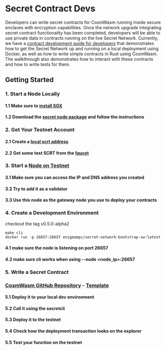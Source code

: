 # Secret Contract Devs

Developers can write secret contracts for CosmWasm running inside secure enclaves with encryption capabilities. Once the network upgrade integrating secret contract functionality has been completed, developers will be able to use private data in contracts running on the live Secret Network. Currently, we have a [contract development guide for developers](/dev/contract-dev-guide) that demonstrates how to get the Secret Network up and running on a local deployment using Docker, as well as how to write simple contracts in Rust using CosmWasm. The walkthrough also demonstrates how to interact with these contracts and how to write tests for them.

## Getting Started

### 1. Start a Node Locally

#### 1.1 Make sure to [install SGX](/validators-and-full-nodes/setup-sgx.md)
#### 1.2 Download the [secret node package](testnet/testnet-docs.md) and follow the instructions

### 2. Get Your Testnet Account

#### 2.1 Create a [local scrt address](/validators-and-full-nodes/secretcli.md)
#### 2.2 Get some test SCRT from the [faucet](https://faucet.testnet.enigma.co)

### 3. Start a [Node on Testnet](/testnet/run-full-node-testnet.md)

#### 3.1 Make sure you can access the IP and DNS address you created
#### 3.2 Try to add it as a validator
#### 3.3 Use this node as the gateway node you use to deploy your contracts

### 4. Create a Development Environment
checkout the tag v0.5.0-alpha2
```
make cli
docker run -p 26657:26657 enigmampc/secret-network-bootstrap-sw:latest
```
#### 4.1 make sure the node is listening on port 26657
#### 4.2 make sure cli works when using --node <node_ip>:26657

### 5. Write a Secret Contract
### [CosmWasm GitHub Repository](https://github.com/CosmWasm/cosmwasm) - [Template](https://github.com/CosmWasm/cosmwasm-template)

#### 5.1 Deploy it to your local dev environment
#### 5.2 Call it using the secretcli
#### 5.3 Deploy it to the testnet
#### 5.4 Check how the deployment transaction looks on the explorer
#### 5.5 Test your function on the testnet